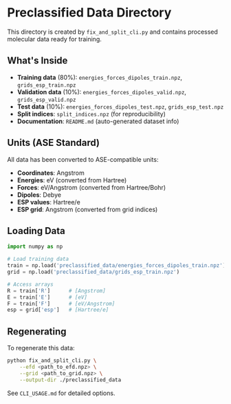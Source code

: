 # Preclassified Data Directory

This directory is created by `fix_and_split_cli.py` and contains processed molecular data ready for training.

## What's Inside

- **Training data** (80%): `energies_forces_dipoles_train.npz`, `grids_esp_train.npz`
- **Validation data** (10%): `energies_forces_dipoles_valid.npz`, `grids_esp_valid.npz`
- **Test data** (10%): `energies_forces_dipoles_test.npz`, `grids_esp_test.npz`
- **Split indices**: `split_indices.npz` (for reproducibility)
- **Documentation**: `README.md` (auto-generated dataset info)

## Units (ASE Standard)

All data has been converted to ASE-compatible units:

- **Coordinates**: Angstrom
- **Energies**: eV (converted from Hartree)
- **Forces**: eV/Angstrom (converted from Hartree/Bohr)
- **Dipoles**: Debye
- **ESP values**: Hartree/e
- **ESP grid**: Angstrom (converted from grid indices)

## Loading Data

```python
import numpy as np

# Load training data
train = np.load('preclassified_data/energies_forces_dipoles_train.npz')
grid = np.load('preclassified_data/grids_esp_train.npz')

# Access arrays
R = train['R']      # [Angstrom]
E = train['E']      # [eV]
F = train['F']      # [eV/Angstrom]
esp = grid['esp']   # [Hartree/e]
```

## Regenerating

To regenerate this data:

```bash
python fix_and_split_cli.py \
    --efd <path_to_efd.npz> \
    --grid <path_to_grid.npz> \
    --output-dir ./preclassified_data
```

See `CLI_USAGE.md` for detailed options.
